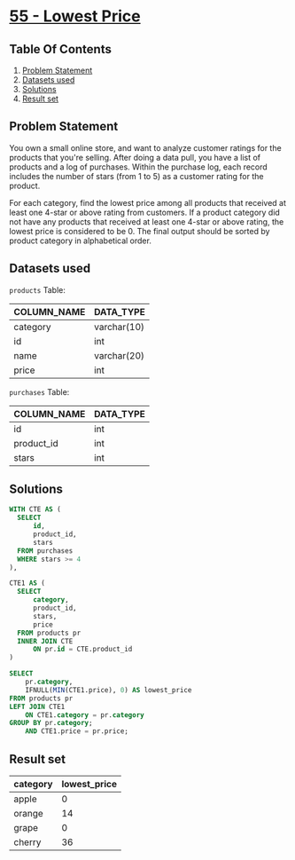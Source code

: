# [55 - Lowest Price](https://www.namastesql.com/coding-problem/55-lowest-price)

## Table Of Contents
1. [Problem Statement](#problem-statement)
2. [Datasets used](#datasets-used)
3. [Solutions](#solutions)
4. [Result set](#result-set)

## Problem Statement

You own a small online store, and want to analyze customer ratings for the products that you're selling. After doing a data pull, you have a list of products and a log of purchases. Within the purchase log, each record includes the number of stars (from 1 to 5) as a customer rating for the product.

For each category, find the lowest price among all products that received at least one 4-star or above rating from customers.
If a product category did not have any products that received at least one 4-star or above rating, the lowest price is considered to be 0. The final output should be sorted by product category in alphabetical order.

## Datasets used

```products``` Table:

| COLUMN_NAME | DATA_TYPE   |
| ----------- | ----------- |
| category    | varchar(10) |
| id          | int         |
| name        | varchar(20) |
| price       | int         |

```purchases``` Table:

| COLUMN_NAME | DATA_TYPE |
| ----------- | --------- | 
| id          | int       |
| product_id  | int       |
| stars       | int       |

## Solutions

```sql
WITH CTE AS (
  SELECT
      id,
      product_id,
      stars
  FROM purchases
  WHERE stars >= 4
),

CTE1 AS (
  SELECT
      category,
      product_id,
      stars,
      price
  FROM products pr
  INNER JOIN CTE
      ON pr.id = CTE.product_id
)

SELECT
	pr.category,
	IFNULL(MIN(CTE1.price), 0) AS lowest_price
FROM products pr
LEFT JOIN CTE1
	ON CTE1.category = pr.category
GROUP BY pr.category;
    AND CTE1.price = pr.price;
```

## Result set

| category | lowest_price |
| -------- | ------------ | 
| apple    |            0 |
| orange   |           14 |
| grape    |            0 |
| cherry   |           36 |